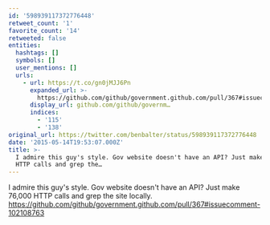 ```yaml
---
id: '598939117372776448'
retweet_count: '1'
favorite_count: '14'
retweeted: false
entities:
  hashtags: []
  symbols: []
  user_mentions: []
  urls:
    - url: https://t.co/gn0jMJJ6Pn
      expanded_url: >-
        https://github.com/github/government.github.com/pull/367#issuecomment-102108763
      display_url: github.com/github/governm…
      indices:
        - '115'
        - '138'
original_url: https://twitter.com/benbalter/status/598939117372776448
date: '2015-05-14T19:53:07.000Z'
title: >-
  I admire this guy's style. Gov website doesn't have an API? Just make 76,000
  HTTP calls and grep the…
---
```


I admire this guy's style. Gov website doesn't have an API? Just make 76,000 HTTP calls and grep the site locally. https://github.com/github/government.github.com/pull/367#issuecomment-102108763